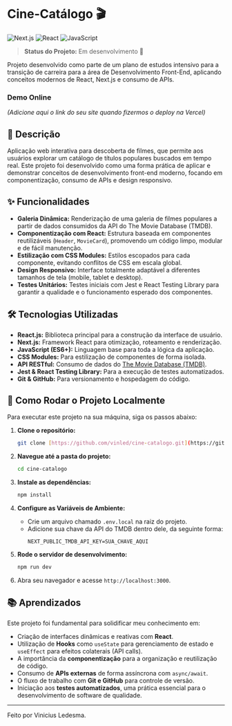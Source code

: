 # Cine-Catálogo 🎬

![Next.js](https://img.shields.io/badge/Next.js-000000?style=for-the-badge&logo=nextdotjs&logoColor=white)
![React](https://img.shields.io/badge/React-20232A?style=for-the-badge&logo=react&logoColor=61DAFB)
![JavaScript](https://img.shields.io/badge/JavaScript-F7DF1E?style=for-the-badge&logo=javascript&logoColor=black)

> **Status do Projeto:** Em desenvolvimento 🚧

Projeto desenvolvido como parte de um plano de estudos intensivo para a transição de carreira para a área de Desenvolvimento Front-End, aplicando conceitos modernos de React, Next.js e consumo de APIs.

###  Demo Online
*(Adicione aqui o link do seu site quando fizermos o deploy na Vercel)*

## 📄 Descrição

Aplicação web interativa para descoberta de filmes, que permite aos usuários explorar um catálogo de títulos populares buscados em tempo real. Este projeto foi desenvolvido como uma forma prática de aplicar e demonstrar conceitos de desenvolvimento front-end moderno, focando em componentização, consumo de APIs e design responsivo.

## ✨ Funcionalidades

- **Galeria Dinâmica:** Renderização de uma galeria de filmes populares a partir de dados consumidos da API do The Movie Database (TMDB).
- **Componentização com React:** Estrutura baseada em componentes reutilizáveis (`Header`, `MovieCard`), promovendo um código limpo, modular e de fácil manutenção.
- **Estilização com CSS Modules:** Estilos escopados para cada componente, evitando conflitos de CSS em escala global.
- **Design Responsivo:** Interface totalmente adaptável a diferentes tamanhos de tela (mobile, tablet e desktop).
- **Testes Unitários:** Testes iniciais com Jest e React Testing Library para garantir a qualidade e o funcionamento esperado dos componentes.

## 🛠️ Tecnologias Utilizadas

- **React.js:** Biblioteca principal para a construção da interface de usuário.
- **Next.js:** Framework React para otimização, roteamento e renderização.
- **JavaScript (ES6+):** Linguagem base para toda a lógica da aplicação.
- **CSS Modules:** Para estilização de componentes de forma isolada.
- **API RESTful:** Consumo de dados do [The Movie Database (TMDB)](https://www.themoviedb.org/).
- **Jest & React Testing Library:** Para a execução de testes automatizados.
- **Git & GitHub:** Para versionamento e hospedagem do código.

## 🚀 Como Rodar o Projeto Localmente

Para executar este projeto na sua máquina, siga os passos abaixo:

1.  **Clone o repositório:**
    ```bash
    git clone [https://github.com/vinled/cine-catalogo.git](https://github.com/vinled/cine-catalogo.git)
    ```

2.  **Navegue até a pasta do projeto:**
    ```bash
    cd cine-catalogo
    ```

3.  **Instale as dependências:**
    ```bash
    npm install
    ```

4.  **Configure as Variáveis de Ambiente:**
    - Crie um arquivo chamado `.env.local` na raiz do projeto.
    - Adicione sua chave da API do TMDB dentro dele, da seguinte forma:
      ```
      NEXT_PUBLIC_TMDB_API_KEY=SUA_CHAVE_AQUI
      ```

5.  **Rode o servidor de desenvolvimento:**
    ```bash
    npm run dev
    ```

6.  Abra seu navegador e acesse `http://localhost:3000`.

## 📚 Aprendizados

Este projeto foi fundamental para solidificar meu conhecimento em:

- Criação de interfaces dinâmicas e reativas com **React**.
- Utilização de **Hooks** como `useState` para gerenciamento de estado e `useEffect` para efeitos colaterais (API calls).
- A importância da **componentização** para a organização e reutilização de código.
- Consumo de **APIs externas** de forma assíncrona com `async/await`.
- O fluxo de trabalho com **Git e GitHub** para controle de versão.
- Iniciação aos **testes automatizados**, uma prática essencial para o desenvolvimento de software de qualidade.

---
Feito por Vinicius Ledesma.
